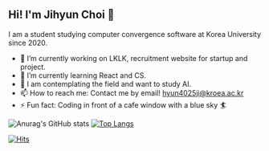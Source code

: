 ## Hi! I'm Jihyun Choi 👋
  I am a student studying computer convergence software at Korea University since 2020.

- 🔭 I’m currently working on LKLK, recruitment website for startup and project.
- 🌱 I’m currently learning React and CS.
- 💬 I am contemplating the field and want to study AI.
- 📫 How to reach me: Contact me by email! hyun4025ji@kroea.ac.kr 
- ⚡ Fun fact: Coding in front of a cafe window with a blue sky 🏄

![Anurag's GitHub stats](https://github-readme-stats.vercel.app/api?username=Jihyun-Choi&count_private=true&show_icons=true)
[![Top Langs](https://github-readme-stats.vercel.app/api/top-langs/?username=Jihyun-Choi&layout=compact)](https://github.com/anuraghazra/github-readme-stats)

[![Hits](https://hits.seeyoufarm.com/api/count/incr/badge.svg?url=https%3A%2F%2Fgithub.com%2FJihyun-Choi&count_bg=%236FA4EE&title_bg=%23555555&icon=&icon_color=%23E7E7E7&title=hits&edge_flat=false)](https://hits.seeyoufarm.com)

<!-- 
[![Hits](https://hits.seeyoufarm.com/api/count/incr/badge.svg?url=https%3A%2F%2Fgithub.com%2FJihyun-Choi&count_bg=%236FA4EE&title_bg=%23555555&icon=github.svg&icon_color=%23E7E7E7&title=hits&edge_flat=false)](https://hits.seeyoufarm.com) 
-->
